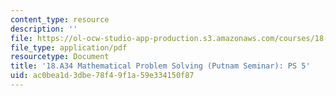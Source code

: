 ```yaml
---
content_type: resource
description: ''
file: https://ol-ocw-studio-app-production.s3.amazonaws.com/courses/18-a34-mathematical-problem-solving-putnam-seminar-fall-2018/ac0bea1d3dbe78f49f1a59e334150f87_MIT18_A34F18PS5.pdf
file_type: application/pdf
resourcetype: Document
title: '18.A34 Mathematical Problem Solving (Putnam Seminar): PS 5'
uid: ac0bea1d-3dbe-78f4-9f1a-59e334150f87
---
```


